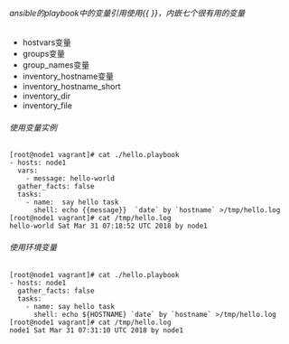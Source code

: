 ###### ansible的playbook中的变量引用使用{{ }}，内嵌七个很有用的变量
* hostvars变量
* groups变量
* group_names变量
* inventory_hostname变量
* inventory_hostname_short
* inventory_dir
* inventory_file   

###### 使用变量实例
	[root@node1 vagrant]# cat ./hello.playbook                                                                                                                  
	- hosts: node1
	  vars:
	    - message: hello-world
	  gather_facts: false
	  tasks:
	    - name:  say hello task
	      shell: echo {{message}}  `date` by `hostname` >/tmp/hello.log
	[root@node1 vagrant]# cat /tmp/hello.log
	hello-world Sat Mar 31 07:18:52 UTC 2018 by node1

###### 使用环境变量
	[root@node1 vagrant]# cat ./hello.playbook
	- hosts: node1
	  gather_facts: false
	  tasks:
	    - name: say hello task
	      shell: echo ${HOSTNAME} `date` by `hostname` >/tmp/hello.log
	[root@node1 vagrant]# cat /tmp/hello.log
	node1 Sat Mar 31 07:31:10 UTC 2018 by node1


